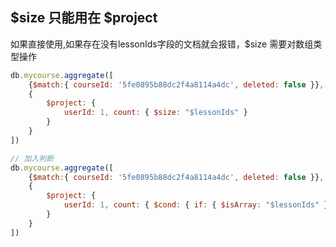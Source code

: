 ## $size 只能用在 $project
如果直接使用,如果存在没有lessonIds字段的文档就会报错，$size 需要对数组类型操作
```js
db.mycourse.aggregate([
	{$match:{ courseId: '5fe0895b88dc2f4a8114a4dc', deleted: false }},
	{
		$project: {
			userId: 1, count: { $size: "$lessonIds" }
		}
	}
])

// 加入判断
db.mycourse.aggregate([
	{$match:{ courseId: '5fe0895b88dc2f4a8114a4dc', deleted: false }},
	{
		$project: {
			userId: 1, count: { $cond: { if: { $isArray: "$lessonIds" }, then: { $size: "$lessonIds" }, else: 0} }
		}
	}
])
```
